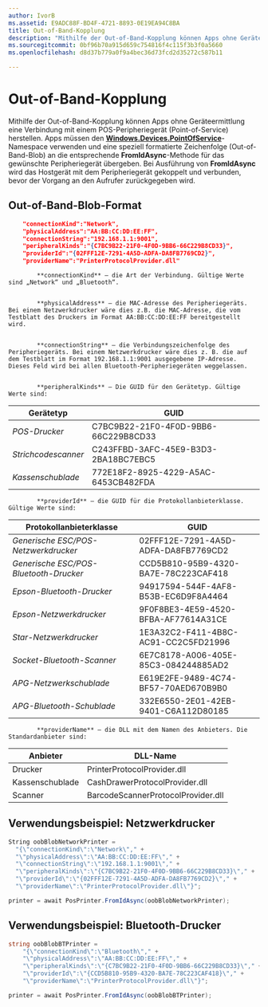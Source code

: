 ```yaml
---
author: IvorB
ms.assetid: E9ADC88F-BD4F-4721-8893-0E19EA94C8BA
title: Out-of-Band-Kopplung
description: "Mithilfe der Out-of-Band-Kopplung können Apps ohne Geräteermittlung eine Verbindung mit einem POS-Peripheriegerät (Point-of-Service) herstellen."
ms.sourcegitcommit: 0bf96b70a915d659c754816f4c115f3b3f0a5660
ms.openlocfilehash: d8d37b779a0f9a4bec36d73fcd2d35272c587b11

---
```

# Out-of-Band-Kopplung

Mithilfe der Out-of-Band-Kopplung können Apps ohne Geräteermittlung eine Verbindung mit einem POS-Peripheriegerät (Point-of-Service) herstellen. Apps müssen den [**Windows.Devices.PointOfService**](https://msdn.microsoft.com/library/windows/apps/windows.devices.pointofservice.aspx)-Namespace verwenden und eine speziell formatierte Zeichenfolge (Out-of-Band-Blob) an die entsprechende **FromIdAsync**-Methode für das gewünschte Peripheriegerät übergeben. Bei Ausführung von **FromIdAsync** wird das Hostgerät mit dem Peripheriegerät gekoppelt und verbunden, bevor der Vorgang an den Aufrufer zurückgegeben wird.

## Out-of-Band-Blob-Format

```json
    "connectionKind":"Network",
    "physicalAddress":"AA:BB:CC:DD:EE:FF",
    "connectionString":"192.168.1.1:9001",
    "peripheralKinds":"{C7BC9B22-21F0-4F0D-9BB6-66C229B8CD33}",
    "providerId":"{02FFF12E-7291-4A5D-ADFA-DA8FB7769CD2}",
    "providerName":"PrinterProtocolProvider.dll"
```


            **connectionKind** – die Art der Verbindung. Gültige Werte sind „Network“ und „Bluetooth“.


            **physicalAddress** – die MAC-Adresse des Peripheriegeräts. Bei einem Netzwerkdrucker wäre dies z.B. die MAC-Adresse, die vom Testblatt des Druckers im Format AA:BB:CC:DD:EE:FF bereitgestellt wird.


            **connectionString** – die Verbindungszeichenfolge des Peripheriegeräts. Bei einem Netzwerkdrucker wäre dies z. B. die auf dem Testblatt im Format 192.168.1.1:9001 ausgegebene IP-Adresse. Dieses Feld wird bei allen Bluetooth-Peripheriegeräten weggelassen.


            **peripheralKinds** – Die GUID für den Gerätetyp. Gültige Werte sind:

| Gerätetyp | GUID |
| ---- | ---- |
| *POS-Drucker* | C7BC9B22-21F0-4F0D-9BB6-66C229B8CD33 |
| *Strichcodescanner* | C243FFBD-3AFC-45E9-B3D3-2BA18BC7EBC5 |
| *Kassenschublade* | 772E18F2-8925-4229-A5AC-6453CB482FDA |



            **providerId** – die GUID für die Protokollanbieterklasse. Gültige Werte sind:

| Protokollanbieterklasse | GUID |
| ---- | ---- |
| *Generische ESC/POS-Netzwerkdrucker* | 02FFF12E-7291-4A5D-ADFA-DA8FB7769CD2 |
| *Generische ESC/POS-Bluetooth-Drucker* | CCD5B810-95B9-4320-BA7E-78C223CAF418 |
| *Epson-Bluetooth-Drucker* | 94917594-544F-4AF8-B53B-EC6D9F8A4464 |
| *Epson-Netzwerkdrucker* | 9F0F8BE3-4E59-4520-BFBA-AF77614A31CE |
| *Star-Netzwerkdrucker* | 1E3A32C2-F411-4B8C-AC91-CC2C5FD21996 |
| *Socket-Bluetooth-Scanner* | 6E7C8178-A006-405E-85C3-084244885AD2 |
| *APG-Netzwerkschublade* | E619E2FE-9489-4C74-BF57-70AED670B9B0 |
| *APG-Bluetooth-Schublade* | 332E6550-2E01-42EB-9401-C6A112D80185 |



            **providerName** – die DLL mit dem Namen des Anbieters. Die Standardanbieter sind:

| Anbieter | DLL-Name |
| ---- | ---- |
| Drucker | PrinterProtocolProvider.dll |
| Kassenschublade | CashDrawerProtocolProvider.dll |
| Scanner | BarcodeScannerProtocolProvider.dll |

## Verwendungsbeispiel: Netzwerkdrucker

```csharp
String oobBlobNetworkPrinter =
  "{\"connectionKind\":\"Network\"," +
  "\"physicalAddress\":\"AA:BB:CC:DD:EE:FF\"," +
  "\"connectionString\":\"192.168.1.1:9001\"," +
  "\"peripheralKinds\":\"{C7BC9B22-21F0-4F0D-9BB6-66C229B8CD33}\"," +
  "\"providerId\":\"{02FFF12E-7291-4A5D-ADFA-DA8FB7769CD2}\"," +
  "\"providerName\":\"PrinterProtocolProvider.dll\"}";

printer = await PosPrinter.FromIdAsync(oobBlobNetworkPrinter);
```

## Verwendungsbeispiel: Bluetooth-Drucker

```csharp
string oobBlobBTPrinter =
    "{\"connectionKind\":\"Bluetooth\"," +
    "\"physicalAddress\":\"AA:BB:CC:DD:EE:FF\"," +
    "\"peripheralKinds\":\"{C7BC9B22-21F0-4F0D-9BB6-66C229B8CD33}\"," +
    "\"providerId\":\"{CCD5B810-95B9-4320-BA7E-78C223CAF418}\"," +
    "\"providerName\":\"PrinterProtocolProvider.dll\"}";

printer = await PosPrinter.FromIdAsync(oobBlobBTPrinter);

```



<!--HONumber=Jun16_HO4-->


